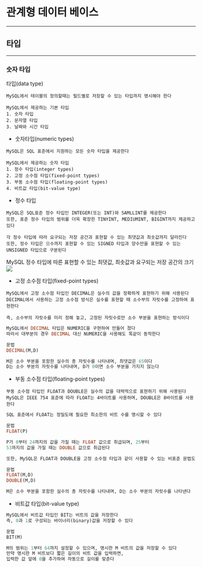# 관계형 데이터 베이스
---
## 타입
---
### 숫자 타입
 타입(data type)
 ```
 MySQL에서 테이블의 정의할때는 필드별로 저장할 수 있는 타입까지 명시해야 한다

 MySQL에서 제공하는 기본 타입
 1. 숫자 타입
 2. 문자열 타입
 3. 날짜와 시간 타입
 ```
 - 숫자타입(numeric types)
 ```
 MySQL은 SQL 표준에서 지원하는 모든 숫자 타입을 제공한다

 MySQL에서 제공하는 숫자 타입
 1. 정수 타입(integer types)
 2. 고정 소수점 타입(fixed-point types)
 3. 부동 소수점 타입(floating-point types)
 4. 비트값 타입(bit-value type)
 ```
 - 정수 타입
 ```
MySQL은 SQL표준 정수 타입인 INTEGER(또는 INT)와 SAMLLINT를 제공한다
또한, 표준 정수 타입의 범위를 더욱 확장한 TINYINT, MEDIUMINT, BIGINT까지 제공하고 있다

각 정수 타입에 따라 요구되는 저장 공간과 표현할 수 있는 최댓값과 최솟값까지 달라진다
또한, 정수 타입은 으수까지 표현할 수 있는 SIGNED 타입과 양수만을 표현할 수 있는 UNSIGNED 타입으로 구분된다
```
MySQL 정수 타입에 따른 표현할 수 있는 최댓값, 최솟값과 요구되는 저장 공간의 크기
![](https://velog.velcdn.com/images%2Fdnjscksdn98%2Fpost%2F516cf6b8-e695-40c3-aa1f-9ca470322a9f%2Fimage.png)

- 고정 소수점 타입(fixed-point types)
```
MySQL에서 고정 소수점 타입인 DECIMAL은 실수의 값을 정확하게 표현하기 위해 사용된다
DECIMAL에서 사용하는 고정 소수점 방식은 실수를 표현할 때 소수부의 자릿수를 고정하여 표현한다

즉, 소수부의 자릿수를 미리 정해 놓고, 고정된 자릿수로만 소수 부분을 표현하는 방식이다
```
``` SQL
MySQL에서 DECIMAL 타입은 NUMERIC을 구현하여 만들어 졌다
따라서 대부분의 경우 DECIMAL 대신 NUMERIC을 사용해도 똑같이 동작한다

문법
DECIMAL(M,D)

M은 소수 부분을 포함한 실수의 총 자릿수를 나타내며, 최댓값은 65이다
D는 소수 부분의 자릿수를 나타내며, D가 0이면 소수 부분을 가지지 않는다
```

- 부동 소수점 타입(floating-point types)
``` 
부동 소수점 타입인 FLOAT과 DOUBLE은 실수의 값을 대략적으로 표현하기 위해 사용된다
MySQL은 IEEE 754 표준에 따라 FLOAT는 4바이트를 사용하며, DOUBLE은 8바이트를 사용한다
```
``` SQL
SQL 표준에서 FLOAT는 정밀도에 필요한 최소한의 비트 수를 명시할 수 있다

문법
FLOAT(P)

P가 0부터 24까지의 값을 가질 때는 FLOAT 값으로 취급되며, 25부터 
53까지의 값을 가질 때는 DOUBLE 값으로 취급된다

또한, MySQL은 FLOAT과 DOUBLE을 고정 소수점 타입과 같이 사용할 수 있는 비표준 문법도 지원한다

문법
FLOAT(M,D)
DOUBLE(M,D)

M은 소수 부분을 포함한 실수의 총 자릿수를 나타내며, D는 소수 부분의 자릿수를 나타낸다
```

- 비트값 타입(bit-value type)
``` SQL
MySQL에서 비트값 타입인 BIT는 비트의 값을 저장한다
즉, 0과 1로 구성되는 바이너리(binary)값을 저장할 수 있다

문법
BIT(M)

M의 범위는 1부터 64까지 설정할 수 있으며, 명시한 M 비트의 값을 저장할 수 있다
만약 명시한 M 비트보다 짧은 길이의 비트 값을 입력하면, 
입력한 값 앞에 0을 추가하여 자동으로 길이를 맞춘다
```